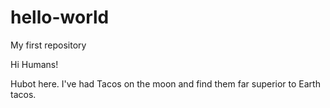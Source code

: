 # hello-world
My first repository

Hi Humans!

Hubot here. I've had Tacos on the moon and find them far superior to Earth tacos.
